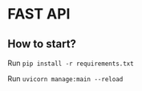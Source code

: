 # FAST API

## How to start?
Run `pip install -r requirements.txt`

Run `uvicorn manage:main --reload`
